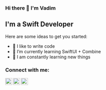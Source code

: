### Hi there 👋 I'm Vadim

## I'm a Swift Developer

Here are some ideas to get you started:

- 💪 I like to write code
- 🌱 I’m currently learning SwiftUI + Combine
- 🥅 I am constantly learning new things


### Connect with me:
[<img align="left" alt="VadimShinkarenko | LinkedIn" width="22px" src="https://cdn.jsdelivr.net/npm/simple-icons@v3/icons/linkedin.svg" />][linkedin]
[<img align="left" alt="VadimShinkarenko | Instagram" width="22px" src="https://cdn.jsdelivr.net/npm/simple-icons@v3/icons/instagram.svg" />][instagram]
[<img align="left" alt="VadimShinkarenko | Instagram" width="22px" src="https://cdn.jsdelivr.net/npm/simple-icons@v3/icons/telegram.svg" />][telegram]

[linkedin]: https://www.linkedin.com/in/vadim-shinkarenko
[instagram]: https://www.instagram.com/shink_vadim/
[telegram]: https://tlgg.ru/vadim_shink
